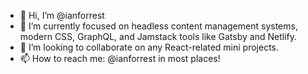 - 👋  Hi, I’m @ianforrest
- 🌱  I’m currently focused on headless content management systems, modern CSS, GraphQL, and Jamstack tools like Gatsby and Netlify.
- 💞️  I’m looking to collaborate on any React-related mini projects.
- 📫  How to reach me: @ianforrest in most places!

<!---
ianforrest/ianforrest is a ✨ special ✨ repository because its `README.md` (this file) appears on your GitHub profile.
You can click the Preview link to take a look at your changes.
--->

